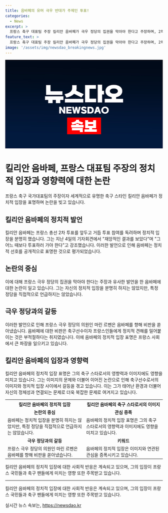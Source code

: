 ```yaml
---
title: 음바페의 유머 극우 반대가 주제인 투표!
categories:
  - News
excerpt: >
  프랑스 축구 대표팀 주장 킬리안 음바페가 극우 정당의 집권을 막아야 한다고 주장하며, 2차 총선을 앞두고 투표 참여를 촉구했다. 음바페는 재앙적인 결과를 보았다며 투표하러 가야 한다고 말하며 특정 정당을 언급은 하지 않았지만, 투표 참여를 촉구하였다. 하지만 극우 의원은 음바페의 주장에 대해 비판을 표명했고, 음바페는 이에 대해 계속해서 투표 참여를 촉구하고 있다.
feature_text: >
  프랑스 축구 대표팀 주장 킬리안 음바페가 극우 정당의 집권을 막아야 한다고 주장하며, 2차 총선을 앞두고 투표 참여를 촉구했다. 음바페는 재앙적인 결과를 보았다며 투표하러 가야 한다고 말하며 특정 정당을 언급은 하지 않았지만, 투표 참여를 촉구하였다. 하지만 극우 의원은 음바페의 주장에 대해 비판을 표명했고, 음바페는 이에 대해 계속해서 투표 참여를 촉구하고 있다.
image: '/assets/img/newsdao_breakingnews.jpg'
---
```


<p><img src="/assets/img/newsdao_breakingnews.jpg" alt="cryptoinkorea 속보" /></p>

<h1>킬리안 음바페, 프랑스 대표팀 주장의 정치적 입장과 영향력에 대한 논란</h1>

<p data-ke-size="size16">프랑스 축구 국가대표팀의 주장이자 세계적으로 유명한 축구 스타인 킬리안 음바페가 정치적 입장을 표명하며 논란을 빚고 있습니다.</p>

<h2 data-ke-size="size26">킬리안 음바페의 정치적 발언</h2>

<p data-ke-size="size16">킬리안 음바페는 프랑스 총선 2차 투표를 앞두고 거듭 투표 참여를 독려하며 정치적 입장을 분명히 했습니다. 그는 지난 4일의 기자회견에서 "재앙적인 결과를 보았다"며 "그 어느 때보다 투표하러 가야 한다"고 강조했습니다. 이러한 발언으로 인해 음바페는 정치적 선호를 공개적으로 표명한 것으로 평가되었습니다.</p>

<h2 data-ke-size="size26">논란의 중심</h2>

<p data-ke-size="size16">이에 대해 프랑스 극우 정당의 집권을 막아야 한다는 주장과 유사한 발언을 한 음바페에 대한 논란이 일고 있습니다. 그는 자신의 정치적 입장을 분명히 하지는 않았지만, 특정 정당을 직접적으로 언급하지는 않았습니다.</p>

<h2 data-ke-size="size26">극우 정당과의 갈등</h2>

<p data-ke-size="size16">이러한 발언으로 인해 프랑스 극우 정당의 의원인 마린 르펜은 음바페를 향해 비판을 쏟아냈습니다. 음바페에 대한 비판은 축구선수이자 프랑스인들에게 정치적 견해를 밀어붙이는 것은 부적절하다는 취지였습니다. 이에 음바페의 정치적 입장 표명은 프랑스 사회에서 큰 파장을 일으키고 있습니다.</p>

<h2 data-ke-size="size26">킬리안 음바페의 입장과 영향력</h2>

<p data-ke-size="size16">킬리안 음바페의 정치적 입장 표명은 그의 축구 스타로서의 영향력과 이미지에도 영향을 미치고 있습니다. 그는 이미지의 문제와 더불어 이어진 논란으로 인해 축구선수로서의 이미지와 정치적 입장 사이에서 갈등을 겪고 있습니다. 이는 그가 태어난 환경과 더불어 자신의 정체성과 연결되는 문제로 더욱 복잡한 문제로 여겨지고 있습니다.</p>

<table>
  <tr>
    <th>킬리안 음바페의 정치적 입장</th>
    <th>킬리안 음바페의 축구 스타로서의 이미지</th>
  </tr>
  <tr>
    <td style="text-align: center; height: 17px;"><b>논란의 중심</b></td>
    <td style="text-align: center; height: 17px;"><b>관심 증폭</b></td>
  </tr>
  <tr>
    <td>음바페는 정치적 입장을 분명히 하지는 않았지만, 특정 정당을 직접적으로 언급하지는 않았습니다.</td>
    <td>음바페의 정치적 입장 표명은 그의 축구 스타로서의 영향력과 이미지에도 영향을 미치고 있습니다.</td>
  </tr>
  <tr>
    <td style="text-align: center; height: 17px;"><b>극우 정당과의 갈등</b></td>
    <td style="text-align: center; height: 17px;"><b>키워드</b></td>
  </tr>
  <tr>
    <td>프랑스 극우 정당의 의원인 마린 르펜은 음바페를 향해 비판을 쏟아냈습니다.</td>
    <td>음바페의 정치적 입장은 이미지와 연관된 관심을 증폭시키고 있습니다.</td>
  </tr>
</table>

<p data-ke-size="size16">킬리안 음바페의 정치적 입장에 대한 사회적 반응은 계속되고 있으며, 그의 입장이 프랑스 국민들과 축구 팬들에게 미치는 영향 또한 주목받고 있습니다.</p>

<hr>

<p data-ke-size="size16">킬리안 음바페의 정치적 입장에 대한 사회적 반응은 계속되고 있으며, 그의 입장이 프랑스 국민들과 축구 팬들에게 미치는 영향 또한 주목받고 있습니다.</p>
실시간 뉴스 속보는, <a href="https://newsdao.kr" rel="dofollow">https://newsdao.kr</a>


